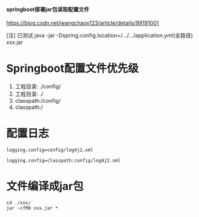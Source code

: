 #### springboot部署jar包读取配置文件

<https://blog.csdn.net/wangchaox123/article/details/99191001>

[注] 已测试 java -jar -Dspring.config.location=/.../.../application.yml(全路径) xxx.jar   


# Springboot配置文件优先级

1. 工程目录: ./config/
2. 工程目录: ./
3. classpath:/config/
4. classpath:/

# 配置日志

```
logging.config=config/log4j2.xml
```

```
logging.config=classpath:config/log4j2.xml
```

# 文件编译成jar包

```
cd ./xxx/
jar -cfM0 xxx.jar *
```

